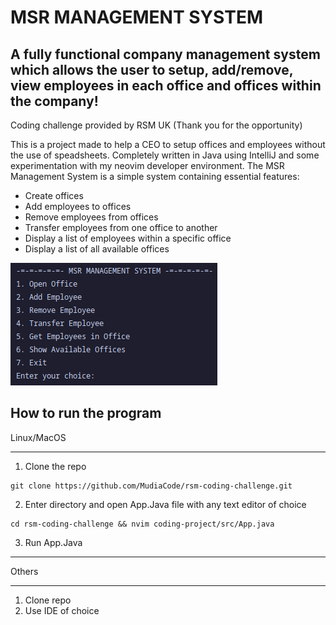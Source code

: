 # MSR MANAGEMENT SYSTEM

## A fully functional company management system which allows the user to setup, add/remove, view employees in each office and offices within the company!

Coding challenge provided by RSM UK (Thank you for the opportunity)

This is a project made to help a CEO to setup offices and employees without the use of speadsheets. Completely written in Java using IntelliJ and some experimentation with my neovim developer environment.
The MSR Management System is a simple system containing essential features:

* Create offices
* Add employees to offices
* Remove employees from offices
* Transfer employees from one office to another
* Display a list of employees within a specific office
* Display a list of all available offices

![model1](https://github.com/MudiaCode/rsm-coding-challenge/blob/main/Screenshot%202023-12-15%2013%2043%2018.png)

## How to run the program

Linux/MacOS
___
1. Clone the repo
```
git clone https://github.com/MudiaCode/rsm-coding-challenge.git
```
2. Enter directory and open App.Java file with any text editor of choice
```
cd rsm-coding-challenge && nvim coding-project/src/App.java
```
3. Run App.Java

___
Others
___
1. Clone repo
2. Use IDE of choice
